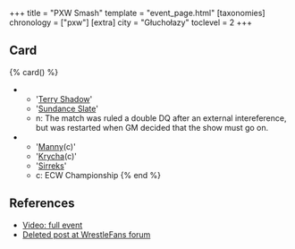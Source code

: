 +++
title = "PXW Smash"
template = "event_page.html"
[taxonomies]
chronology = ["pxw"]
[extra]
city = "Głuchołazy"
toclevel = 2
+++

## Card

{% card() %}
- - '[Terry Shadow](@/w/shadow.md)'
  - '[Sundance Slate](@/w/slate.md)'
  - n: The match was ruled a double DQ after an external intereference, but was restarted when GM decided that the show must go on.
- - '[Manny](@/w/manny.md)(c)'
  - '[Krycha](@/w/krycha.md)(c)'
  - '[Sirreks](@/w/sirreks.md)'
  - c: ECW Championship
{% end %}

## References

* [Video: full event](https://www.youtube.com/watch?v=UlOJRHOJjBY)
* [Deleted post at WrestleFans forum](https://wrestlefans.pl/forum/viewforum.php?f=247&start=80)
